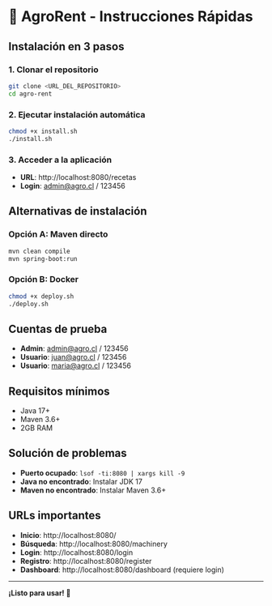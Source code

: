 # 🚀 AgroRent - Instrucciones Rápidas

## Instalación en 3 pasos

### 1. Clonar el repositorio
```bash
git clone <URL_DEL_REPOSITORIO>
cd agro-rent
```

### 2. Ejecutar instalación automática
```bash
chmod +x install.sh
./install.sh
```

### 3. Acceder a la aplicación
- **URL**: http://localhost:8080/recetas
- **Login**: admin@agro.cl / 123456

## Alternativas de instalación

### Opción A: Maven directo
```bash
mvn clean compile
mvn spring-boot:run
```

### Opción B: Docker
```bash
chmod +x deploy.sh
./deploy.sh
```

## Cuentas de prueba
- **Admin**: admin@agro.cl / 123456
- **Usuario**: juan@agro.cl / 123456
- **Usuario**: maria@agro.cl / 123456

## Requisitos mínimos
- Java 17+
- Maven 3.6+
- 2GB RAM

## Solución de problemas
- **Puerto ocupado**: `lsof -ti:8080 | xargs kill -9`
- **Java no encontrado**: Instalar JDK 17
- **Maven no encontrado**: Instalar Maven 3.6+

## URLs importantes
- **Inicio**: http://localhost:8080/
- **Búsqueda**: http://localhost:8080/machinery
- **Login**: http://localhost:8080/login
- **Registro**: http://localhost:8080/register
- **Dashboard**: http://localhost:8080/dashboard (requiere login)

---
**¡Listo para usar! 🌾**
